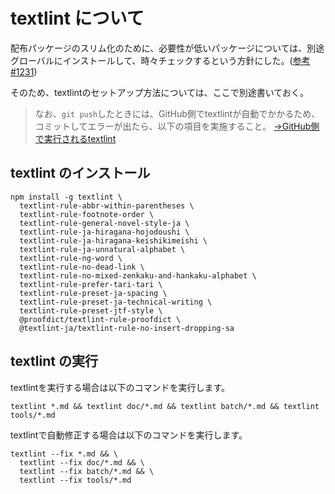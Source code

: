 # textlint について

配布パッケージのスリム化のために、必要性が低いパッケージについては、別途グローバルにインストールして、時々チェックするという方針にした。([参考#1231](https://github.com/kujirahand/nadesiko3/issues/1231))

そのため、textlintのセットアップ方法については、ここで別途書いておく。

> なお、`git push`したときには、GitHub側でtextlintが自動でかかるため、コミットしてエラーが出たら、以下の項目を実施すること。
> [→GitHub側で実行されるtextlint](/.github/workflows/textlint.yml)

## textlint のインストール

```shell
npm install -g textlint \
  textlint-rule-abbr-within-parentheses \
  textlint-rule-footnote-order \
  textlint-rule-general-novel-style-ja \
  textlint-rule-ja-hiragana-hojodoushi \
  textlint-rule-ja-hiragana-keishikimeishi \
  textlint-rule-ja-unnatural-alphabet \
  textlint-rule-ng-word \
  textlint-rule-no-dead-link \
  textlint-rule-no-mixed-zenkaku-and-hankaku-alphabet \
  textlint-rule-prefer-tari-tari \
  textlint-rule-preset-ja-spacing \
  textlint-rule-preset-ja-technical-writing \
  textlint-rule-preset-jtf-style \
  @proofdict/textlint-rule-proofdict \
  @textlint-ja/textlint-rule-no-insert-dropping-sa
 ```

## textlint の実行

textlintを実行する場合は以下のコマンドを実行します。

```shell
textlint *.md && textlint doc/*.md && textlint batch/*.md && textlint tools/*.md
```

textlintで自動修正する場合は以下のコマンドを実行します。

```shell
textlint --fix *.md && \
  textlint --fix doc/*.md && \
  textlint --fix batch/*.md && \
  textlint --fix tools/*.md
```
